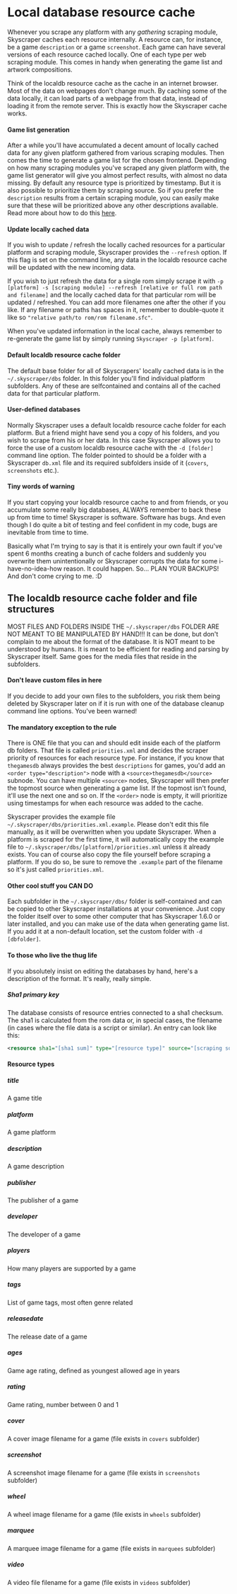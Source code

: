 # Local database resource cache
Whenever you scrape any platform with any *gathering* scraping module, Skyscraper caches each resource internally. A resource can, for instance, be a game `description` or a game `screenshot`. Each game can have several versions of each resource cached locally. One of each type per web scraping module. This comes in handy when generating the game list and artwork compositions.

Think of the localdb resource cache as the cache in an internet browser. Most of the data on webpages don't change much. By caching some of the data locally, it can load parts of a webpage from that data, instead of loading it from the remote server. This is exactly how the Skyscraper cache works.

#### Game list generation
After a while you'll have accumulated a decent amount of locally cached data for any given platform gathered from various scraping modules. Then comes the time to generate a game list for the chosen frontend. Depending on how many scraping modules you've scraped any given platform with, the game list generator will give you almost perfect results, with almost no data missing. By default any resource type is prioritized by timestamp. But it is also possible to prioritize them by scraping source. So if you prefer the `description` results from a certain scraping module, you can easily make sure that these will be prioritized above any other descriptions available. Read more about how to do this [here](#the-mandatory-exception-to-the-rule).

#### Update locally cached data
If you wish to update / refresh the locally cached resources for a particular platform and scraping module, Skyscraper provides the `--refresh` option. If this flag is set on the command line, any data in the localdb resource cache will be updated with the new incoming data.

If you wish to just refresh the data for a single rom simply scrape it with `-p [platform] -s [scraping module] --refresh [relative or full rom path and filename]` and the locally cached data for that particular rom will be updated / refreshed. You can add more filenames one after the other if you like. If any filename or paths has spaces in it, remember to double-quote it like so `"relative path/to rom/rom filename.sfc"`.

When you've updated information in the local cache, always remember to re-generate the game list by simply running `Skyscraper -p [platform]`.

#### Default localdb resource cache folder
The default base folder for all of Skyscrapers' locally cached data is in the `~/.skyscraper/dbs` folder. In this folder you'll find individual platform subfolders. Any of these are selfcontained and contains all of the cached data for that particular platform.

#### User-defined databases
Normally Skyscraper uses a default localdb resource cache folder for each platform. But a friend might have send you a copy of his folders, and you wish to scrape from his or her data. In this case Skyscraper allows you to force the use of a custom localdb resource cache with the `-d [folder]` command line option. The folder pointed to should be a folder with a Skyscraper `db.xml` file and its required subfolders inside of it (`covers`, `screenshots` etc.).

#### Tiny words of warning
If you start copying your localdb resource cache to and from friends, or you accumulate some really big databases, ALWAYS remember to back these up from time to time! Skyscraper is software. Software has bugs. And even though I do quite a bit of testing and feel confident in my code, bugs are inevitable from time to time.

Basically what I'm trying to say is that it is entirely your own fault if you've spent 6 months creating a bunch of cache folders and suddenly you overwrite them unintentionally or Skyscraper corrupts the data for some i-have-no-idea-how reason. It could happen. So... PLAN YOUR BACKUPS! And don't come crying to me. :D

## The localdb resource cache folder and file structures
MOST FILES AND FOLDERS INSIDE THE `~/.skyscraper/dbs` FOLDER ARE NOT MEANT TO BE MANIPULATED BY HAND!!! It can be done, but don't complain to me about the format of the database. It is NOT meant to be understood by humans. It is meant to be efficient for reading and parsing by Skyscraper itself. Same goes for the media files that reside in the subfolders.

#### Don't leave custom files in here
If you decide to add your own files to the subfolders, you risk them being deleted by Skyscraper later on if it is run with one of the database cleanup command line options. You've been warned!

#### The mandatory exception to the rule
There is ONE file that you can and should edit inside each of the platform db folders. That file is called `priorities.xml` and decides the scraper priority of resources for each resource type. For instance, if you know that `thegamesdb` always provides the best `descriptions` for games, you'd add an `<order type="description">` node with a `<source>thegamesdb</source>` subnode. You can have multiple `<source>` nodes, Skyscraper will then prefer the topmost source when generating a game list. If the topmost isn't found, it'll use the next one and so on. If the `<order>` node is empty, it will prioritize using timestamps for when each resource was added to the cache.

Skyscraper provides the example file `~/.skyscraper/dbs/priorities.xml.example`. Please don't edit this file manually, as it will be overwritten when you update Skyscraper. When a platform is scraped for the first time, it will automatically copy the example file to `~/.skyscraper/dbs/[platform]/priorities.xml` unless it already exists. You can of course also copy the file yourself before scraping a platform. If you do so, be sure to remove the `.example` part of the filename so it's just called `priorities.xml`.

#### Other cool stuff you CAN DO
Each subfolder in the `~/.skyscraper/dbs/` folder is self-contained and can be copied to other Skyscraper installations at your convenience. Just copy the folder itself over to some other computer that has Skyscraper 1.6.0 or later installed, and you can make use of the data when generating game list. If you add it at a non-default location, set the custom folder with `-d [dbfolder]`.

#### To those who live the thug life
If you absolutely insist on editing the databases by hand, here's a description of the format. It's really, really simple.

##### Sha1 primary key
The database consists of resource entries connected to a sha1 checksum. The sha1 is calculated from the rom data or, in special cases, the filename (in cases where the file data is a script or similar). An entry can look like this:

```xml
<resource sha1="[sha1 sum]" type="[resource type]" source="[scraping source]" timestamp="[msecs sine epoch]">Resource data</resource>
```

#### Resource types
##### title
A game title
##### platform
A game platform
##### description
A game description
##### publisher
The publisher of a game
##### developer
The developer of a game
##### players
How many players are supported by a game
##### tags
List of game tags, most often genre related
##### releasedate
The release date of a game
##### ages
Game age rating, defined as youngest allowed age in years
##### rating
Game rating, number between 0 and 1
##### cover
A cover image filename for a game (file exists in `covers` subfolder)
##### screenshot
A screenshot image filename for a game (file exists in `screenshots` subfolder)
##### wheel
A wheel image filename for a game (file exists in `wheels` subfolder)
##### marquee
A marquee image filename for a game (file exists in `marquees` subfolder)
##### video
A video file filename for a game (file exists in `videos` subfolder)
